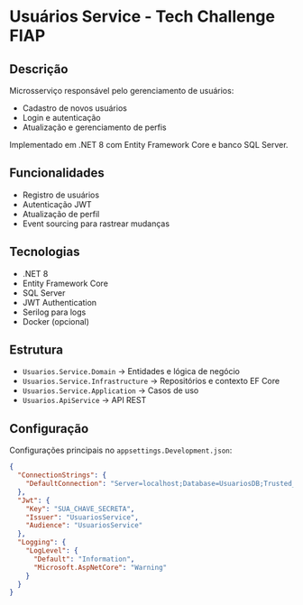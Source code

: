 # Usuários Service - Tech Challenge FIAP

## Descrição
Microsserviço responsável pelo gerenciamento de usuários:
- Cadastro de novos usuários
- Login e autenticação
- Atualização e gerenciamento de perfis

Implementado em .NET 8 com Entity Framework Core e banco SQL Server.

## Funcionalidades
- Registro de usuários
- Autenticação JWT
- Atualização de perfil
- Event sourcing para rastrear mudanças

## Tecnologias
- .NET 8
- Entity Framework Core
- SQL Server
- JWT Authentication
- Serilog para logs
- Docker (opcional)

## Estrutura
- `Usuarios.Service.Domain` → Entidades e lógica de negócio
- `Usuarios.Service.Infrastructure` → Repositórios e contexto EF Core
- `Usuarios.Service.Application` → Casos de uso
- `Usuarios.ApiService` → API REST

## Configuração
Configurações principais no `appsettings.Development.json`:
```json
{
  "ConnectionStrings": {
    "DefaultConnection": "Server=localhost;Database=UsuariosDB;Trusted_Connection=True;"
  },
  "Jwt": {
    "Key": "SUA_CHAVE_SECRETA",
    "Issuer": "UsuariosService",
    "Audience": "UsuariosService"
  },
  "Logging": {
    "LogLevel": {
      "Default": "Information",
      "Microsoft.AspNetCore": "Warning"
    }
  }
}
